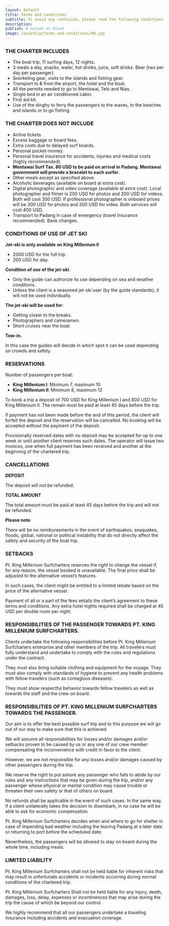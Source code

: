 ```yaml
---
layout: default
title: Terms and conditions
subtitle: To avoid any confusion, please read the following conditions.
description:
publish: # notyet or black
image: /assets/p/terms-and-conditions/00.jpg
---
```


### THE CHARTER INCLUDES

- The boat trip, 11 surfing days, 12 nights.
- 3 meals a day, snacks, water, hot drinks, juice, soft drinks. Beer (two per day per passenger).
- Snorkeling gear, visits to the islands and fishing gear.
- Transport to & from the airport, the hotel and the boat.
- All the permits needed to go to Mentawai, Telo and Nias.
- Single bed in an air conditioned cabin.
- First aid kit.
- Use of the dinghy to ferry the passengers to the waves, to the beaches and islands or to go fishing.



### THE CHARTER DOES NOT INCLUDE

- Airline tickets.
- Excess baggage or board fees.
- Extra costs due to delayed surf boards.
- Personal pocket-money.
- Personal travel insurance for accidents, injuries and medical costs (highly recommended).
- **Mentawai Surf Tax. 80 USD to be paid on arrival in Padang. Mentawai government will provide a bracelet to each surfer.**
- Other meals except as specified above.
- Alcoholic beverages (available on board at extra cost).
- Digital photographic and video coverage (available at extra cost). Local photographer and filmer is 200 USD for photos and 200 USD for videos. Both will cost 300 USD. If professional photographer is onboard prices will be 300 USD for photos and 200 USD for video. Both services will cost 400 USD.
- Transport to Padang in case of emergency (travel insurance recommended). Bank changes.



### CONDITIONS OF USE OF JET SKI

**Jet-ski is only available on King Millenium II**

- 2000 USD for the full trip.
- 200 USD for day.

**Condition of use of the jet-ski**:

- Only the guide can authorize its use depending on sea and weather conditions.
- Unless the client is a seasoned jet-ski user (by the guide standards), it will not be used individually.

**The jet-ski will be used for**:

- Getting closer to the breaks.
- Photographers and cameramen.
- Short cruises near the boat.

**Tow-in.**

In this case the guides will decide in which spot it can be used depending on crowds and safety.



### RESERVATIONS

Number of passengers per boat:

- **King Millenium I**: Minimum 7, maximum 10
- **King Millenium II**: Minimum 8, maximum 12

To book a trip a deposit of 700 USD for King Millenium I and 800 USD for King Millenium II. The remain must be paid at least 45 days before the trip.

If payment has not been made before the end of this period, the client will forfeit the deposit and the reservation will be cancelled. No booking will be accepted without the payment of the deposit.

Provisionally reserved dates with no deposit may be accepted for up to one week or until another client reserves such dates. The operator will issue two invoices, one when full payment has been received and another at the beginning of the chartered trip.


### CANCELLATIONS

**DEPOSIT**

The deposit will not be refunded.

**TOTAL AMOUNT**

The total amount must be paid at least 45 days before the trip and will not be refunded.

**Please note**

There will be no reimbursements in the event of earthquakes, seaquakes, floods, global, national or political instability that do not directly affect the safety and security of the boat trip.

### SETBACKS

Pt. King Millenium Surfcharters reserves the right to change the vessel if, for any reason, the vessel booked is unavailable. The final price shall be adjusted to the alternative vessel’s features.

In such cases, the client might be entitled to a limited rebate based on the price of the alternative vessel.

Payment of all or a part of the fees entails the client’s agreement to these terms and conditions. Any extra hotel nights required shall be charged at 45 USD per double room per night.


### RESPONSIBILITIES OF THE PASSENGER TOWARDS PT. KING MILLENIUM SURFCHARTERS.

Clients undertake the following responsibilities before Pt. King Millenium Surfcharters enterprise and other members of the trip. All travelers must fully understand and undertake to comply with the rules and regulations under the contract.

They must also bring suitable clothing and equipment for the voyage. They must also comply with standards of hygiene to prevent any health problems with fellow travelers (such as contagious diseases).

They must show respectful behavior towards fellow travelers as well as towards the staff and the crew on board.

### RESPONSIBILITIES OF PT. KING MILLENIUM SURFCHARTERS TOWARDS THE PASSENGER.

Our aim is to offer the best possible surf trip and to this purpose we will go out of our way to make sure that this is achieved.

We will assume all responsibilities for losses and/or damages and/or setbacks proven to be caused by us or any one of our crew member compensating the inconvenience with credit in favor to the client.

However, we are not responsible for any losses and/or damages caused by other passengers during the trip.

We reserve the right to put ashore any passenger who fails to abide by our rules and any instructions that may be given during the trip, and/or any passenger whose physical or mental condition may cause trouble or threaten their own safety or that of others on board.

No refunds shall be applicable in the event of such cases. In the same way, if a client unilaterally takes the decision to disembark, in no case he will be able to ask for economic compensation.

Pt. King Millenium Surfcharters decides when and where to go for shelter in case of impending bad weather including the leaving Padang at a later date or returning to port before the scheduled date.

Nevertheless, the passengers will be allowed to stay on board during the whole time, including meals.

### LIMITED LIABILITY

Pt. King Millenium Surfcharters shall not be held liable for inherent risks that may result in unfortunate accidents or incidents occurring during normal conditions of the chartered trip.

Pt. King Millenium Surfcharters Shall not be held liable for any injury, death, damages, loss, delay, expenses or incontinences that may arise during the trip the cause of which be beyond our control.

We highly recommend that all our passengers undertake a traveling insurance including accidents and evacuation coverage.
